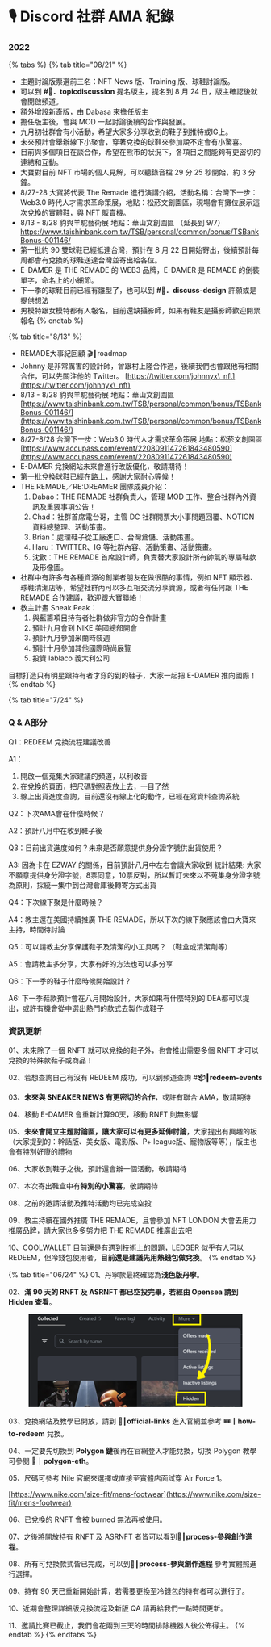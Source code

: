 # 🎙 Discord 社群 AMA 紀錄

### 2022

{% tabs %}
{% tab title="08/21" %}
* 主題討論版票選前三名：NFT News 版、Training 版、球鞋討論版。
* 可以到 **#🦖．topicdiscussion** 提名版主，提名到 8 月 24 日，版主確認後就會開啟頻道。
* 額外增設新奇版，由 Dabasa 來擔任版主
* 擔任版主後，會與 MOD 一起討論後續的合作與發展。
* 九月初社群會有小活動，希望大家多分享收到的鞋子到推特或IG上。
* 未來預計會舉辦線下小聚會，穿著兌換的球鞋來參加說不定會有小驚喜。
* 目前與多個項目在談合作，希望在熊市的狀況下，各項目之間能夠有更密切的連結和互動。
* 大寶對目前 NFT 市場的個人見解，可以聽錄音檔 29 分 25 秒開始，約 3 分鐘。
* 8/27-28 大寶將代表 The Remade 進行演講介紹，活動名稱：台灣下一步：Web3.0 時代人才需求革命策展，地點：松菸文創園區，現場會有攤位展示這次兌換的實體鞋，與 NFT 販賣機。
* 8/13 - 8/28 豹與羊駝藝術展 地點：華山文創園區 （延長到 9/7） https://www.taishinbank.com.tw/TSB/personal/common/bonus/TSBankBonus-001146/
* 第一批約 90 雙球鞋已經抵達台灣，預計在 8 月 22 日開始寄出，後續預計每周都會有兌換的球鞋送達台灣並寄出給各位。
* E-DAMER 是 THE REMADE 的 WEB3 品牌，E-DAMER 是 REMADE 的倒裝單字，命名上的小細節。
* 下一季的球鞋目前已經有雛型了，也可以到 **#🔮．discuss-design** 許願或是提供想法
* 男模特跟女模特都有人報名，目前還缺攝影師，如果有鞋友是攝影師歡迎開票報名
{% endtab %}

{% tab title="8/13" %}
* REMADE大事紀回顧 🎬┃roadmap
* Johnny 是非常厲害的設計師，曾跟村上隆合作過，後續我們也會跟他有相關合作，可以先關注他的 Twitter。 [https://twitter.com/johnnyx\_nft](https://twitter.com/johnnyx\_nft)
* 8/13 - 8/28 豹與羊駝藝術展 地點：華山文創園區 [https://www.taishinbank.com.tw/TSB/personal/common/bonus/TSBankBonus-001146/](https://www.taishinbank.com.tw/TSB/personal/common/bonus/TSBankBonus-001146/)
* 8/27-8/28 台灣下一步：Web3.0 時代人才需求革命策展 地點：松菸文創園區 [https://www.accupass.com/event/2208091147261843480590](https://www.accupass.com/event/2208091147261843480590)
* E-DAMER 兌換網站未來會進行改版優化，敬請期待！
* 第一批兌換球鞋已經在路上，感謝大家耐心等候！
* THE REMADE／RE:DREAMER 團隊成員介紹：
  1. Dabao：THE REMADE 社群負責人，管理 MOD 工作、整合社群內外資訊及重要事項公告！
  2. Chad：社群首席電台哥，主管 DC 社群開票大小事問題回覆、NOTION 資料總整理、活動策畫。
  3. Brian：處理鞋子從工廠進口、台灣倉儲、活動策畫。
  4. Haru：TWITTER、IG 等社群內容、活動策畫、活動策畫。
  5. 沈歡：THE REMADE 首席設計師，負責替大家設計所有帥氣的專屬鞋款及形像圖。
* 社群中有許多有各種資源的創業者朋友在做很酷的事情，例如 NFT 顯示器、球鞋清潔店等，希望社群內可以多互相交流分享資源，或者有任何跟 THE REMADE 合作建議，歡迎跟大寶聯絡！
* 教主計畫 Sneak Peak：
  1. 與藍籌項目持有者社群做非官方的合作計畫
  2. 預計九月會到 NIKE 美國總部開會
  3. 預計九月參加米蘭時裝週
  4. 預計十月參加其他國際時尚展覽
  5. 投資 lablaco 義大利公司

目標打造只有明星跟持有者才穿的到的鞋子，大家一起把 E-DAMER 推向國際！
{% endtab %}

{% tab title="7/24" %}
### Q & A部分

Q1：REDEEM 兌換流程建議改善&#x20;

A1：

1. 開啟一個蒐集大家建議的頻道，以利改善
2. 在兌換的頁面，把尺碼對照表放上去，一目了然
3. 線上出貨進度查詢，目前還沒有線上化的動作，已經在寫資料查詢系統



Q2：下次AMA會在什麼時候？

A2：預計八月中在收到鞋子後



Q3：目前出貨進度如何？未來是否願意提供身分證字號供出貨使用？&#x20;

A3: 因為卡在 EZWAY 的關係，目前預計八月中左右會讓大家收到 統計結果: 大家不願意提供身分證字號，8票同意，10票反對，所以暫訂未來以不蒐集身分證字號為原則，採統一集中到台灣倉庫後轉寄方式出貨



Q4：下次線下聚是什麼時候？&#x20;

A4：教主還在美國持續推廣 THE REMADE，所以下次的線下聚應該會由大寶來主持，時間待討論



Q5：可以請教主分享保護鞋子及清潔的小工具嗎？ （鞋盒或清潔劑等）&#x20;

A5：會請教主多分享，大家有好的方法也可以多分享



Q6：下一季的鞋子什麼時候開始設計？&#x20;

A6: 下一季鞋款預計會在八月開始設計，大家如果有什麼特別的IDEA都可以提出，或許有機會從中選出熱門的款式去製作成鞋子



### 資訊更新

01、未來除了一個 RNFT 就可以兌換的鞋子外，也會推出需要多個 RNFT 才可以兌換的特殊款鞋子或商品！

02、若想查詢自己有沒有 REDEEM 成功，可以到頻道查詢 #**📦┃redeem-events**

03、**未來與 SNEAKER NEWS 有更密切的合作**，或許有聯合 AMA，敬請期待

04、移動 E-DAMER 會重新計算90天，移動 RNFT 則無影響

05、**未來會開立主題討論區，讓大家可以有更多延伸討論**，大家提出有興趣的板（大家提到的：幹話版、美女版、電影版、P+ league版、寵物版等等），版主也會有特別好康的禮物

06、大家收到鞋子之後，預計還會辦一個活動，敬請期待

07、本次寄出鞋盒中有**特別的小驚喜**，敬請期待

08、之前的邀請活動及推特活動均已完成空投

09、教主持續在國外推廣 THE REMADE，且會參加 NFT LONDON 大會去用力推廣品牌，請大家也多多努力把 THE REMADE 推廣出去吧

10、COOLWALLET 目前還是有遇到技術上的問題，LEDGER 似乎有人可以 REDEEM，但冷錢包使用者，**目前還是建議先用熱錢包做兌換**。
{% endtab %}

{% tab title="06/24" %}
01、丹寧款最終確認為**淺色版丹寧**。

02、**滿 90 天的 RNFT 及 ASRNFT 都已空投完畢，若經由 Opensea 請到 Hidden 查看**。

<figure><img src=".gitbook/assets/hidden.png" alt=""><figcaption></figcaption></figure>

03、兌換網站及教學已開放，請到 🔗┃**official-links** 進入官網並參考 🎟┃**how-to-redeem** 兌換。

04、一定要先切換到 **Polygon 鏈**後再在官網登入才能兌換，切換 Polygon 教學可參閱 💜｜**polygon-eth**。

05、尺碼可參考 Nile 官網來選擇或直接至實體店面試穿 Air Force 1。

&#x20;[https://www.nike.com/size-fit/mens-footwear](https://www.nike.com/size-fit/mens-footwear) &#x20;

06、已兌換的 RNFT 會被 burned 無法再被使用。

07、之後將開放持有 RNFT 及 ASRNFT 者皆可以看到🧬┃**process-參與創作進程**。

08、所有可兌換款式皆已完成，可以到🧬┃**process-參與創作進程** 參考實體照進行選擇。

09、持有 90 天已重新開始計算，若需要更換至冷錢包的持有者可以進行了。

10、近期會整理詳細版兌換流程及新版 QA 請再給我們一點時間更新。

11、邀請比賽已截止，我們會花兩到三天的時間排除機器人後公佈得主。
{% endtab %}
{% endtabs %}
